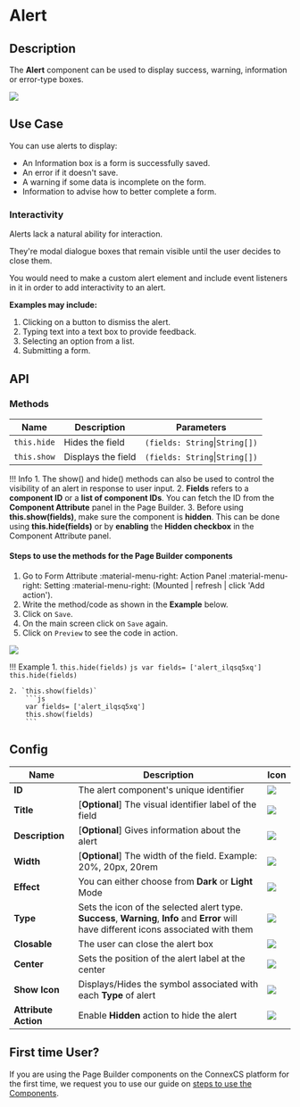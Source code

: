 # Alert

## Description

The **Alert** component can be used to display success, warning, information or error-type boxes.

<img src= "/apps/components/img/alert.png">

## Use Case

You can use alerts to display:

* An Information box is a form is successfully saved.
* An error if it doesn't save.
* A warning if some data is incomplete on the form.
* Information to advise how to better complete a form.

### Interactivity

Alerts lack a natural ability for interaction.

They're modal dialogue boxes that remain visible until the user decides to close them.

You would need to make a custom alert element and include event listeners in it in order to add interactivity to an alert.

**Examples may include:**

1. Clicking on a button to dismiss the alert.
2. Typing text into a text box to provide feedback.
3. Selecting an option from a list.
4. Submitting a form.

## API

### Methods

| **Name**| **Description**|**Parameters**|
|---------|----------------|--------------|
|`this.hide`|Hides the field|`(fields: String`&#124;`String[])`|
|`this.show`|Displays the field|`(fields: String`&#124;`String[])`|

!!! Info
    1. The show() and hide() methods can also be used to control the visibility of an alert in response to user input.
    2. **Fields** refers to a **component ID** or a **list of component IDs**. You can fetch the ID from the **Component Attribute** panel in the Page Builder.
    3. Before using **this.show(fields)**, make sure the component is **hidden**. This can be done using **this.hide(fields)** or by **enabling** the **Hidden checkbox** in the Component Attribute panel.

#### Steps to use the methods for the Page Builder components

1. Go to Form Attribute :material-menu-right: Action Panel :material-menu-right: Setting :material-menu-right: (Mounted | refresh | click 'Add action').
2. Write the method/code as shown in the **Example** below.
3. Click on `Save`.
4. On the main screen click on `Save` again.
5. Click on `Preview` to see the code in action.
<img src= "/apps/components/img/alert2.png">

!!! Example
    1. `this.hide(fields)`
        ```js
        var fields= ['alert_ilqsq5xq']
        this.hide(fields)
        ```

    2. `this.show(fields)`
        ```js
        var fields= ['alert_ilqsq5xq']
        this.show(fields)
        ```

## Config

|**Name**|**Description**|**Icon**|
|--------|---------------|--------|
|**ID**| The alert component's unique identifier|<img src= "/apps/components/img/alert_id2.png">|
|**Title**| [**Optional**] The visual identifier label of the field|<img src= "/apps/components/img/alert_title2.png">|
|**Description**| [**Optional**] Gives information about the alert|<img src= "/apps/components/img/alert_description2.png">|
|**Width**| [**Optional**] The width of the field. Example: 20%, 20px, 20rem|<img src= "/apps/components/img/alert_width2.png">|
|**Effect**| You can either choose from **Dark** or **Light** Mode|<img src= "/apps/components/img/alert_effect2.png">|
|**Type**| Sets the icon of the selected alert type. **Success**, **Warning**, **Info** and **Error** will have different icons associated with them|<img src= "/apps/components/img/alert_effect3.png">|
|**Closable**| The user can close the alert box|<img src= "/apps/components/img/alert_closable2.png">|
|**Center**| Sets the position of the alert label at the center|<img src= "/apps/components/img/alert_center2.png">|
|**Show Icon**|Displays/Hides the symbol associated with each **Type** of alert|<img src= "/apps/components/img/alert_showicon2.png">|
|**Attribute Action**|Enable **Hidden** action to hide the alert|<img src= "/apps/components/img/alert_arrtibuteaction.png">|

## First time User?

If you are using the Page Builder components on the ConnexCS platform for the first time, we request you to use our guide on <a href="https://docs.connexcs.com/apps/page-builder/#steps-to-use-components-in-the-page-builder" target="_blank">steps to use the Components</a>.
